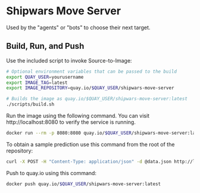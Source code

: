 # Shipwars Move Server

Used by the "agents" or "bots" to choose their next target.

## Build, Run, and Push

Use the included script to invoke Source-to-Image:

```bash
# Optional environment variables that can be passed to the build
export QUAY_USER=yourusername
export IMAGE_TAG=latest
export IMAGE_REPOSITORY=quay.io/$QUAY_USER/shipwars-move-server

# Builds the image as quay.io/$QUAY_USER/shipwars-move-server:latest
./scripts/build.sh
```

Run the image using the following command. You can visit http://localhost:8080
to verify the service is running.

```bash
docker run --rm -p 8080:8080 quay.io/$QUAY_USER/shipwars-move-server:latest
```

To obtain a sample prediction use this command from the root of the repository:

```bash
curl -X POST -H "Content-Type: application/json" -d @data.json http://localhost:8080/prediction
```

Push to quay.io using this command:

```bash
docker push quay.io/$QUAY_USER/shipwars-move-server:latest
```

